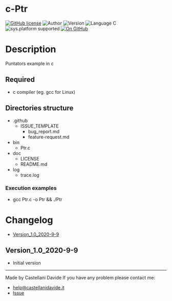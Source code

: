 # c-Ptr
[![GitHub license](https://img.shields.io/badge/licence-GNU-green?style=flat)](https://github.com/CastellaniDavide/cpp-Ptr/blob/master/LICENSE) ![Author](https://img.shields.io/badge/author-Castellani%20Davide-green?style=flat) ![Version](https://img.shields.io/badge/version-v1.0-blue?style=flat) ![Language C](https://img.shields.io/badge/language-C-yellowgreen?style=flat) ![sys.platform supported](https://img.shields.io/badge/OS%20platform%20supported-Linux,%20Windows%20&%20Mac%20OS-blue?style=flat) [![On GitHub](https://img.shields.io/badge/on%20GitHub-True-green?style=flat&logo=github)](https://github.com/CastellaniDavide/c-Ptr)

# Description
Puntators example in c

## Required
 - c compiler (eg. gcc for Linux)
 
## Directories structure
 - .github
   - ISSUE_TEMPLATE
     - bug_report.md
     - feature-request.md
 - bin
	 - Ptr.c
 - doc
   - LICENSE
   - README.md
 - log
	 - trace.log
   
### Execution examples
   - gcc Ptr.c -o Ptr && ./Ptr

# Changelog
 - [Version_1.0_2020-9-9](#Version_10_2020-9-9)

## Version_1.0_2020-9-9
 - Initial version

---
Made by Castellani Davide 
If you have any problem please contact me:
- help@castellanidavide.it
- [Issue](https://github.com/CastellaniDavide/c-Ptr/issues)
